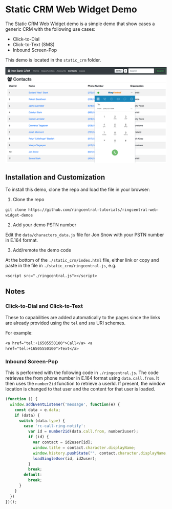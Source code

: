 # Static CRM Web Widget Demo

The Static CRM Web Widget demo is a simple demo that show cases a generic CRM with the following use cases:

* Click-to-Dial
* Click-to-Text (SMS)
* Inbound Screen-Pop

This demo is located in the `static_crm` folder.

![](static_crm_demo.png)

## Installation and Customization

To install this demo, clone the repo and load the file in your browser:

1. Clone the repo

`git clone https://github.com/ringcentral-tutorials/ringcentral-web-widget-demos`

2. Add your demo PSTN number

Edit the `data/characters_data.js` file for Jon Snow with your PSTN number in E.164 format.

3. Add/remote the demo code

At the bottom of the `./static_crm/index.html` file, either link or copy and paste in the file in `./static_crm/ringcentral.js`, e.g.

`<script src="./ringcentral.js"></script>`

## Notes

### Click-to-Dial and Click-to-Text

These to capabilities are added automatically to the pages since the links are already provided using the `tel` and `sms` URI schemes.

For example:

`<a href="tel:+16505550100">Call</a> <a href="tel:+16505550100">Text</a>`

### Inbound Screen-Pop

This is performed with the following code in `./ringcentral.js`. The code retrieves the from phone number in E.164 format using `data.call.from`. It then uses the `number2id` function to retrieve a userId. If present, the window location is changed to that user and the content for that user is loaded.

```js
(function () {
  window.addEventListener('message', function(e) {
    const data = e.data;
    if (data) {
      switch (data.type) {
        case 'rc-call-ring-notify':
          var id = number2id(data.call.from, number2user);
          if (id) {
            var contact = id2user[id];
            window.title = contact.character.displayName;
            window.history.pushState("", contact.character.displayName, "?id="+id);
            loadSingleUser(id, id2user);
          }
          break;
        default:
          break;
      }
    }
  })
})();
```
